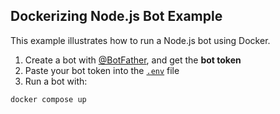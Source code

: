 ## Dockerizing Node.js Bot Example

This example illustrates how to run a Node.js bot using Docker.

1. Create a bot with [@BotFather](https://t.me/BotFather), and get the **bot
   token**
2. Paste your bot token into the [`.env`](./.env) file
3. Run a bot with:

```shell
docker compose up
```
